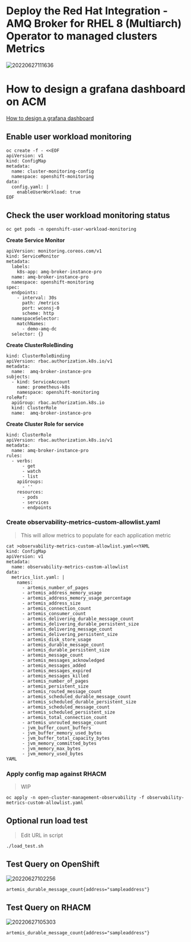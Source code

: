 # Deploy the Red Hat Integration - AMQ Broker for RHEL 8 (Multiarch) Operator to managed clusters Metrics
![20220627111636](https://i.imgur.com/LPRFX6B.png)

# How to design a grafana dashboard on ACM
[How to design a grafana dashboard](https://github.com/stolostron/multicluster-observability-operator/tree/main/tools)

## Enable user workload monitoring
```
oc create -f - <<EOF
apiVersion: v1
kind: ConfigMap
metadata:
  name: cluster-monitoring-config
  namespace: openshift-monitoring
data:
  config.yaml: |
    enableUserWorkload: true
EOF
```

##  Check the user workload monitoring status
```
oc get pods -n openshift-user-workload-monitoring
```

**Create Service Monitor**
```
apiVersion: monitoring.coreos.com/v1
kind: ServiceMonitor
metadata:
  labels:
    k8s-app: amq-broker-instance-pro
  name: amq-broker-instance-pro
  namespace: openshift-monitoring
spec:
  endpoints:
    - interval: 30s
      path: /metrics
      port: wconsj-0
      scheme: http
  namespaceSelector:
    matchNames:
      - demo-amq-dc
  selector: {}
```


**Create ClusterRoleBinding**
```
kind: ClusterRoleBinding
apiVersion: rbac.authorization.k8s.io/v1
metadata:
  name:  amq-broker-instance-pro
subjects:
  - kind: ServiceAccount
    name: prometheus-k8s
    namespace: openshift-monitoring
roleRef:
  apiGroup: rbac.authorization.k8s.io
  kind: ClusterRole
  name:  amq-broker-instance-pro
```

**Create Cluster Role for service**
```
kind: ClusterRole
apiVersion: rbac.authorization.k8s.io/v1
metadata:
  name: amq-broker-instance-pro
rules:
  - verbs:
      - get
      - watch
      - list
    apiGroups:
      - ''
    resources:
      - pods
      - services
      - endpoints
 ```

### Create observability-metrics-custom-allowlist.yaml
> This will allow metrics to populate for each application metric
```
cat >observability-metrics-custom-allowlist.yaml<<YAML
kind: ConfigMap
apiVersion: v1
metadata:
  name: observability-metrics-custom-allowlist
data:
  metrics_list.yaml: |
    names:
      - artemis_number_of_pages
      - artemis_address_memory_usage
      - artemis_address_memory_usage_percentage
      - artemis_address_size
      - artemis_connection_count
      - artemis_consumer_count
      - artemis_delivering_durable_message_count
      - artemis_delivering_durable_persistent_size
      - artemis_delivering_message_count
      - artemis_delivering_persistent_size
      - artemis_disk_store_usage
      - artemis_durable_message_count
      - artemis_durable_persistent_size
      - artemis_message_count
      - artemis_messages_acknowledged
      - artemis_messages_added
      - artemis_messages_expired
      - artemis_messages_killed
      - artemis_number_of_pages
      - artemis_persistent_size
      - artemis_routed_message_count
      - artemis_scheduled_durable_message_count
      - artemis_scheduled_durable_persistent_size
      - artemis_scheduled_message_count
      - artemis_scheduled_persistent_size
      - artemis_total_connection_count
      - artemis_unrouted_message_count
      - jvm_buffer_count_buffers
      - jvm_buffer_memory_used_bytes
      - jvm_buffer_total_capacity_bytes
      - jvm_memory_committed_bytes
      - jvm_memory_max_bytes
      - jvm_memory_used_bytes
YAML
```

### Apply config map against RHACM
> WIP
```
oc apply -n open-cluster-management-observability -f observability-metrics-custom-allowlist.yaml
```



## Optional run load test
> Edit URL in script
```
./load_test.sh
```

## Test Query on OpenShift 
![20220627102256](https://i.imgur.com/vvfCV72.png)
```
artemis_durable_message_count{address="sampleaddress"}
```


## Test Query on RHACM
![20220627105303](https://i.imgur.com/OO0WX52.png)
```
artemis_durable_message_count{address="sampleaddress"}
```




